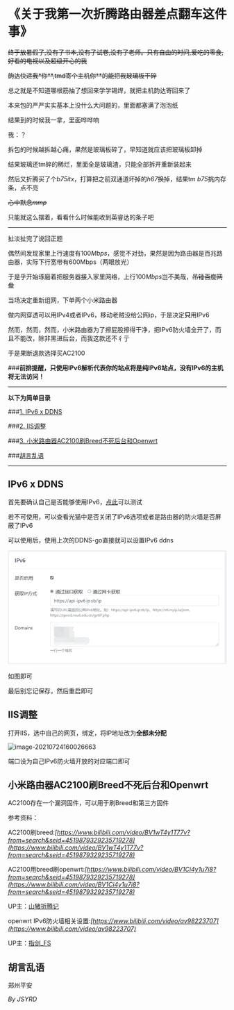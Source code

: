 《关于我第一次折腾路由器差点翻车这件事》
========

~~终于放暑假了,没有了书本,没有了试卷,没有了老师。只有自由的时间,爱吃的零食,好看的电视以及超级开心的我~~

~~韵达快递我\*你\*\*,tmd寄个主机你\*\*的能把我玻璃板干碎~~

总之就是不知道哪根筋抽了想回来学学锡焊，就把主机韵达寄回来了

本来包的严严实实基本上没什么大问题的，里面都塞满了泡泡纸

结果到的时候我一拿，里面哗哗响

我：？

拆包的时候越拆越心痛，果然是玻璃板碎了，早知道就应该把玻璃板卸掉

结果玻璃还tm碎的稀烂，里面全是玻璃渣，只能全部拆开重新装起来

然后又折腾买了个*b75itx*，打算把之前双通道坏掉的*h67*换掉，结果tm *b75*挑内存条，点不亮

~~心中默念*mmp*~~

只能就这么摆着，看看什么时候能收到英睿达的条子吧



-----



扯淡扯完了说回正题

偶然间发现家里上行速度有100*Mbps*，感觉不对劲，果然是因为路由器是百兆路由器，实际下行宽带有600Mbps（两眼放光）

于是乎开始琢磨着把服务器接入家里网络，上行100*Mbps*岂不美哉，~~吊锤百度网盘~~

当场决定重新组网，下单两个小米路由器

做内网穿透可以用IPv4或者IPv6，移动老贼没给公网ip，于是决定**只**用IPv6

然而，然而，然而，小米路由器为了擦屁股擦得干净，把IPv6防火墙全开了，而且不能改，除非黑进后台，而我这款还不彳亍

于是果断退款选择买AC2100

###**前排提醒，只使用IPv6解析代表你的站点将是纯IPv6站点，没有IPv6的主机将无法访问！**



---------
**以下为简单目录**

###[1. IPv6 x DDNS](#1.1)

###[2. IIS调整](#1.2)

###[3. 小米路由器AC2100刷Breed不死后台和Openwrt](#1.3)

###[胡言乱语](#1.5)



------



<h2 id='1.1'>IPv6 x DDNS</h2>

首先要确认自己是否能够使用IPv6，[点此](https://www.test-ipv6.com/)可以测试

若不可使用，可以查看光猫中是否关闭了IPv6选项或者是路由器的防火墙是否屏蔽了IPv6

可以使用后，使用上次的DDNS-go直接就可以设置IPv6 ddns

![image-20210724155720854](../pics/image-20210724155720854.png)

如图即可

最后别忘记保存，然后重启即可




<h2 id='1.2'>IIS调整</h2>

打开IIS，选中自己的网页，绑定，将IP地址改为**全部未分配**

![image-20210724160026663](https://www.feipa.top/MBlogs/pics/image-20210724160026663.png)

端口设为自己IPv6防火墙开放的对应端口即可




<h2 id='1.3'>小米路由器AC2100刷Breed不死后台和Openwrt</h2>

AC2100存在一个漏洞固件，可以用于刷Breed和第三方固件

参考资料：

AC2100刷breed:*[https://www.bilibili.com/video/BV1wT4y1T77v?from=search&seid=4519879329235719278](https://www.bilibili.com/video/BV1wT4y1T77v?from=search&seid=4519879329235719278)*

AC2100用breed刷openwrt:*[https://www.bilibili.com/video/BV1Ci4y1u7i8?from=search&seid=4519879329235719278](https://www.bilibili.com/video/BV1Ci4y1u7i8?from=search&seid=4519879329235719278)*

UP主：[山猪折腾记](https://space.bilibili.com/294169422)

openwrt IPv6防火墙相关设置:*[https://www.bilibili.com/video/av98223707](https://www.bilibili.com/video/av98223707)*

UP主：[指剑_FS](https://space.bilibili.com/384089037)




<h2 id='1.4'>胡言乱语</h2>

郑州平安



*By JSYRD*

